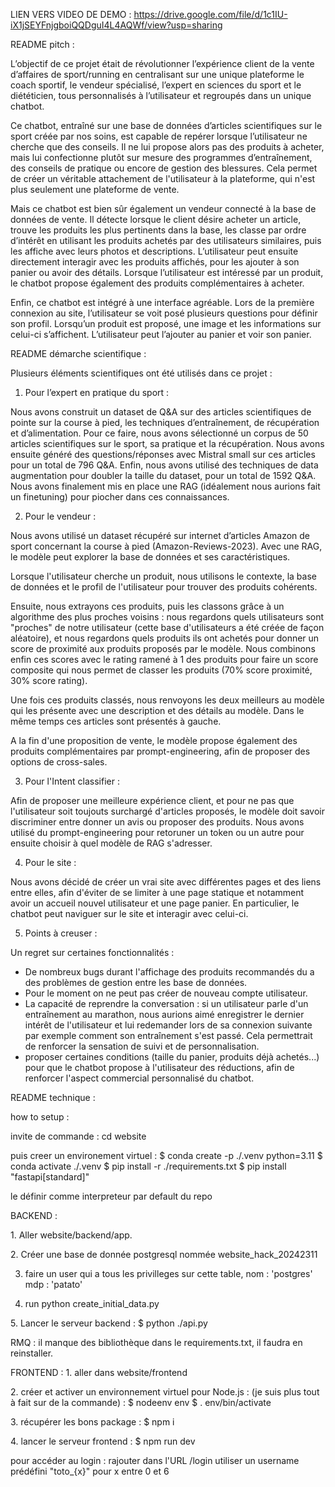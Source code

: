 LIEN VERS VIDEO DE DEMO : https://drive.google.com/file/d/1c1IU-iX1jSEYFnjgboiQQDguI4L4AQWf/view?usp=sharing 


README pitch :

L’objectif de ce projet était de révolutionner l’expérience client de la vente d’affaires de sport/running en centralisant sur une unique plateforme le coach sportif, le vendeur spécialisé, l’expert en sciences du sport et le diététicien, tous personnalisés à l’utilisateur et regroupés dans un unique chatbot. 

Ce chatbot, entraîné sur une base de données d’articles scientifiques sur le sport créée par nos soins, est capable de repérer lorsque l’utilisateur ne cherche que des conseils. Il ne lui propose alors pas des produits à acheter, mais lui confectionne plutôt sur mesure des programmes d’entraînement, des conseils de pratique ou encore de gestion des blessures. Cela permet de créer un véritable attachement de l'utilisateur à la plateforme, qui n'est plus seulement une plateforme de vente.

Mais ce chatbot est bien sûr également un vendeur connecté à la base de données de vente. Il détecte lorsque le client désire acheter un article, trouve les produits les plus pertinents dans la base, les classe par ordre d’intérêt en utilisant les produits achetés par des utilisateurs similaires, puis les affiche avec leurs photos et descriptions. L’utilisateur peut ensuite directement interagir avec les produits affichés, pour les ajouter à son panier ou avoir des détails. Lorsque l’utilisateur est intéressé par un produit, le chatbot propose également des produits complémentaires à acheter.

Enfin, ce chatbot est intégré à une interface agréable. Lors de la première connexion au site, l’utilisateur se voit posé plusieurs questions pour définir son profil. Lorsqu’un produit est proposé, une image et les informations sur celui-ci s’affichent. L’utilisateur peut l’ajouter au panier et voir son panier.

README démarche scientifique :

Plusieurs éléments scientifiques ont été utilisés dans ce projet :

1)	Pour l’expert en pratique du sport :

Nous avons construit un dataset de Q&A sur des articles scientifiques de pointe sur la course à pied, les techniques d’entraînement, de récupération et d’alimentation.
Pour ce faire, nous avons sélectionné un corpus de 50 articles scientifiques sur le sport, sa pratique et la récupération. Nous avons ensuite généré des questions/réponses avec Mistral small sur ces articles pour un total de 796 Q&A.
Enfin, nous avons utilisé des techniques de data augmentation pour doubler la taille du dataset, pour un total de 1592 Q&A.
Nous avons finalement mis en place une RAG (idéalement nous aurions fait un finetuning) pour piocher dans ces connaissances.

2)	Pour le vendeur :

Nous avons utilisé un dataset récupéré sur internet d’articles Amazon de sport concernant la course à pied (Amazon-Reviews-2023). 
Avec une RAG, le modèle peut explorer la base de données et ses caractéristiques.

Lorsque l'utilisateur cherche un produit, nous utilisons le contexte, la base de données et le profil de l'utilisateur pour trouver des produits cohérents.

Ensuite, nous extrayons ces produits, puis les classons grâce à un algorithme des plus proches voisins : nous regardons quels utilisateurs sont "proches" de notre utilisateur (cette base d'utilisateurs a été créée de façon aléatoire), et nous regardons quels produits ils ont achetés pour donner un score de proximité aux produits proposés par le modèle. Nous combinons enfin ces scores avec le rating ramené à 1 des produits pour faire un score composite qui nous permet de classer les produits (70% score proximité, 30% score rating).

Une fois ces produits classés, nous renvoyons les deux meilleurs au modèle qui les présente avec une description et des détails au modèle. Dans le même temps ces articles sont présentés à gauche. 

A la fin d'une proposition de vente, le modèle propose également des produits complémentaires par prompt-engineering, afin de proposer des options de cross-sales.

3) Pour l'Intent classifier :

Afin de proposer une meilleure expérience client, et pour ne pas que l'utilisateur soit toujouts surchargé d'articles proposés, le modèle doit savoir discriminer entre donner un avis ou proposer des produits. Nous avons utilisé du prompt-engineering pour retoruner un token ou un autre pour ensuite choisir à quel modèle de RAG s'adresser.

4) Pour le site :

Nous avons décidé de créer un vrai site avec différentes pages et des liens entre elles, afin d'éviter de se limiter à une page statique et notamment avoir un accueil nouvel utilisateur et une page panier. En particulier, le chatbot peut naviguer sur le site et interagir avec celui-ci.

5) Points à creuser :

Un regret sur certaines fonctionnalités :
- De nombreux bugs durant l'affichage des produits recommandés du a des problèmes de gestion entre les base de données.
- Pour le moment on ne peut pas créer de nouveau compte utilisateur.  
- La capacité de reprendre la conversation : si un utilisateur parle d'un entraînement au marathon, nous aurions aimé enregistrer le dernier intérêt de l'utilisateur et lui redemander lors de sa connexion suivante par exemple comment son entraînement s'est passé. Cela permettrait de renforcer la sensation de suivi et de personnalisation.
- proposer certaines conditions (taille du panier, produits déjà achetés...) pour que le chatbot propose à l'utilisateur des réductions, afin de renforcer l'aspect commercial personnalisé du chatbot.

README technique :

how to setup :

invite de commande : 
cd website

puis creer un environement virtuel : 
 $ conda create -p ./.venv python=3.11
 $ conda activate ./.venv
 $ pip install -r ./requirements.txt
 $ pip install "fastapi[standard]"

le définir comme interpreteur par default du repo

BACKEND : 


1.⁠ ⁠Aller website/backend/app.

2.⁠ ⁠Créer une base de donnée postgresql nommée website_hack_20242311

3. faire un user qui a tous les privilleges sur cette table, nom : 'postgres' mdp : 'patato'

4. run 
python create_initial_data.py

5.⁠ ⁠Lancer le serveur backend : 
 $ python ./api.py

RMQ : il manque des bibliothèque dans le requirements.txt, il faudra en reinstaller. 


FRONTEND : 
1.⁠ ⁠aller dans website/frontend

2.⁠ ⁠créer et activer un environnement virtuel pour Node.js : (je suis plus tout à fait sur de la commande) :
 $ nodeenv env
 $ . env/bin/activate

3.⁠ ⁠récupérer les bons package : 
 $ npm i

4.⁠ ⁠lancer le serveur frontend : 
 $ npm run dev

pour accéder au login : rajouter dans l'URL /login
utiliser un username prédéfini "toto_{x}" pour x entre 0 et 6
